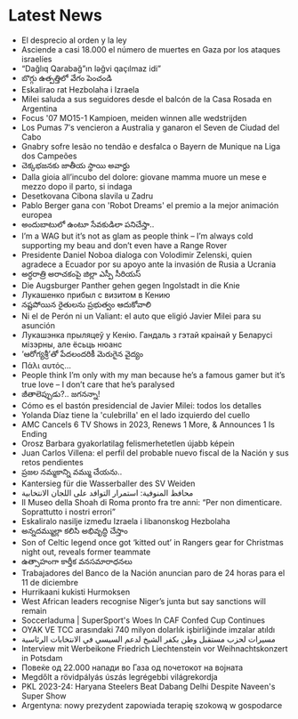 # Latest News
-  El desprecio al orden y la ley
-  Asciende a casi 18.000 el número de muertes en Gaza por los ataques israelíes
-  “Dağlıq Qarabağ”ın ləğvi qaçılmaz idi”
-  బొగ్గు ఉత్పత్తిలో వేగం పెంచండి
-  Eskalirao rat Hezbolaha i Izraela
-  Milei saluda a sus seguidores desde el balcón de la Casa Rosada en Argentina
-  Focus '07 MO15-1 Kampioen, meiden winnen alle wedstrijden
-  Los Pumas 7′s vencieron a Australia y ganaron el Seven de Ciudad del Cabo
-  Gnabry sofre lesão no tendão e desfalca o Bayern de Munique na Liga dos Campeões
-  చెక్కభజనకు జాతీయ స్థాయి అవార్డు
-  Dalla gioia all’incubo del dolore: giovane mamma muore un mese e mezzo dopo il parto, si indaga
-  Desetkovana Cibona slavila u Zadru
-  Pablo Berger gana con 'Robot Dreams' el premio a la mejor animación europea
-  అందుబాటులో ఉంటూ సేవకుడిలా పనిచేస్తా..
-  I’m a WAG but it’s not as glam as people think – I’m always cold supporting my beau and don’t even have a Range Rover
-  Presidente Daniel Noboa dialoga con Volodimir Zelenski, quien agradece a Ecuador por su apoyo ante la invasión de Rusia a Ucrania
-  అర్ధరాత్రి అరాచకంపై జిల్లా ఎస్పీ సీరియస్‌
-  Die Augsburger Panther gehen gegen Ingolstadt in die Knie
-  Лукашенко прибыл с визитом в Кению
-  నష్టపోయిన రైతులను ప్రభుత్వం ఆదుకోవాలి
-  Ni el de Perón ni un Valiant: el auto que eligió Javier Milei para su asunción
-  Лукашэнка прыляцеў у Кенію. Гандаль з гэтай краінай у Беларусі мізэрны, але ёсьць нюанс
-  ‘ఆరోగ్యశ్రీ’తో పేదలందరికీ మెరుగైన వైద్యం
-  Πάλι αυτός…
-  People think I’m only with my man because he’s a famous gamer but it’s true love – I don’t care that he’s paralysed
-  జీతాలెప్పుడు?.. జగనన్నా!
-  Cómo es el bastón presidencial de Javier Milei: todos los detalles
-  Yolanda Díaz tiene la 'culebrilla' en el lado izquierdo del cuello
-  AMC Cancels 6 TV Shows in 2023, Renews 1 More, & Announces 1 Is Ending
-  Orosz Barbara gyakorlatilag felismerhetetlen újabb képein
-  Juan Carlos Villena: el perfil del probable nuevo fiscal de la Nación y sus retos pendientes
-  ప్రజల నమ్మకాన్ని వమ్ము చేయను..
-  Kantersieg für die Wasserballer des SV Weiden
-  محافظ المنوفية: استمرار التوافد على اللجان الانتخابية
-  Il Museo della Shoah di Roma pronto fra tre anni: “Per non dimenticare. Soprattutto i nostri errori”
-  Eskaliralo nasilje između Izraela i libanonskog Hezbolaha
-  అన్నదమ్ముల్లా కలిసి అభివృద్ధి చేస్తాం
-  Son of Celtic legend once got ‘kitted out’ in Rangers gear for Christmas night out, reveals former teammate
-  ఉత్సాహంగా కార్తీక వనసమారాధనలు
-  Trabajadores del Banco de la Nación anuncian paro de 24 horas para el 11 de diciembre
-  Hurrikaani kukisti Hurmoksen
-  West African leaders recognise Niger’s junta but say sanctions will remain
-  Soccerladuma | SuperSport's Woes In CAF Confed Cup Continues
-  OYAK VE TCC arasındaki 740 milyon dolarlık işbirliğinde imzalar atıldı
-  مسيرات لحزب مستقبل وطن بكفر الشيخ لدعم السيسي في الانتخابات الرئاسية
-  Interview mit Werbeikone Friedrich Liechtenstein vor Weihnachtskonzert in Potsdam
-  Повеќе од 22.000 напади во Газа од почетокот на војната
-  Megdőlt a rövidpályás úszás legrégebbi világrekordja
-  PKL 2023-24: Haryana Steelers Beat Dabang Delhi Despite Naveen's Super Show
-  Argentyna: nowy prezydent zapowiada terapię szokową w gospodarce
